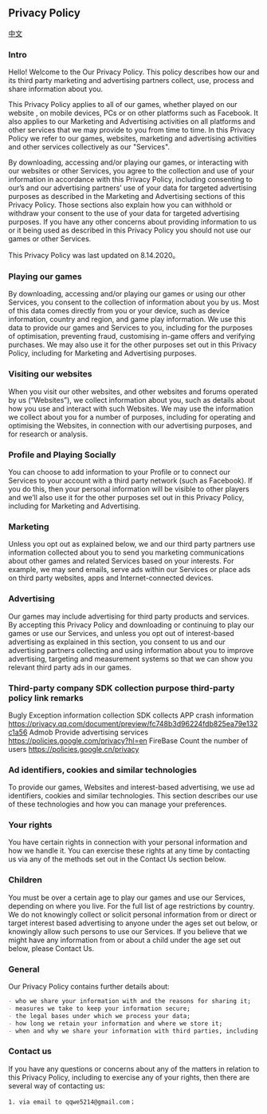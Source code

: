## Privacy Policy
[中文](index.md)
### Intro
Hello! Welcome to the Our Privacy Policy. This policy describes how our and its third party marketing and advertising partners collect, use, process and share information about you.

This Privacy Policy applies to all of our games, whether played on our website , on mobile devices, PCs or on other platforms such as Facebook. It also applies to our Marketing and Advertising activities on all platforms and other services that we may provide to you from time to time. In this Privacy Policy we refer to our games, websites, marketing and advertising activities and other services collectively as our "Services".

By downloading, accessing and/or playing our games, or interacting with our websites or other Services, you agree to the collection and use of your information in accordance with this Privacy Policy, including consenting to our’s and our advertising partners’ use of your data for targeted advertising purposes as described in the Marketing and Advertising sections of this Privacy Policy. Those sections also explain how you can withhold or withdraw your consent to the use of your data for targeted advertising purposes. If you have any other concerns about providing information to us or it being used as described in this Privacy Policy you should not use our games or other Services.

This Privacy Policy was last updated on 8.14.2020。

### Playing our games

By downloading, accessing and/or playing our games or using our other Services, you consent to the collection of information about you by us. Most of this data comes directly from you or your device, such as device information, country and region, and game play information. We use this data to provide our games and Services to you, including for the purposes of optimisation, preventing fraud, customising in-game offers and verifying purchases. We may also use it for the other purposes set out in this Privacy Policy, including for Marketing and Advertising purposes.

### Visiting our websites

When you visit our other websites,  and other websites and forums operated by us (“Websites”), we collect information about you, such as details about how you use and interact with such Websites. We may use the information we collect about you for a number of purposes, including for operating and optimising the Websites, in connection with our advertising purposes, and for research or analysis.

### Profile and Playing Socially
You can choose to add information to your Profile or to connect our Services to your account with a third party network (such as Facebook). If you do this, then your personal information will be visible to other players and we’ll also use it for the other purposes set out in this Privacy Policy, including for Marketing and Advertising.
### Marketing
Unless you opt out as explained below, we and our third party partners use information collected about you to send you marketing communications about other games and related Services based on your interests. For example, we may send emails, serve ads within our Services or place ads on third party websites, apps and Internet-connected devices.


### Advertising
Our games may include advertising for third party products and services. By accepting this Privacy Policy and downloading or continuing to play our games or use our Services, and unless you opt out of interest-based advertising as explained in this section, you consent to us and our advertising partners collecting and using information about you to improve advertising, targeting and measurement systems so that we can show you relevant third party ads in our games.

### Third-party company SDK collection purpose third-party policy link remarks

Bugly Exception information collection SDK collects APP crash information https://privacy.qq.com/document/preview/fc748b3d96224fdb825ea79e132c1a56 
Admob Provide advertising services https://policies.google.com/privacy?hl=en
FireBase Count the number of users https://policies.google.cn/privacy

### Ad identifiers, cookies and similar technologies
To provide our games, Websites and interest-based advertising, we use ad identifiers, cookies and similar technologies. This section describes our use of these technologies and how you can manage your preferences.
### Your rights

You have certain rights in connection with your personal information and how we handle it. You can exercise these rights at any time by contacting us via any of the methods set out in the Contact Us section below.

### Children

You must be over a certain age to play our games and use our Services, depending on where you live. For the full list of age restrictions by country. We do not knowingly collect or solicit personal information from or direct or target interest based advertising to anyone under the ages set out below, or knowingly allow such persons to use our Services. If you believe that we might have any information from or about a child under the age set out below, please Contact Us.


### General
Our Privacy Policy contains further details about:


```markdown
- who we share your information with and the reasons for sharing it;
- measures we take to keep your information secure;
- the legal bases under which we process your data;
- how long we retain your information and where we store it;
- when and why we share your information with third parties, including transfers outside of the European Economic Area (the “EEA”); and changes or updates to our Privacy Policy.
```

### Contact us
If you have any questions or concerns about any of the matters in relation to this Privacy Policy, including to exercise any of your rights, then there are several way of contacting us:
```
1. via email to qqwe5214@gmail.com；

```

 